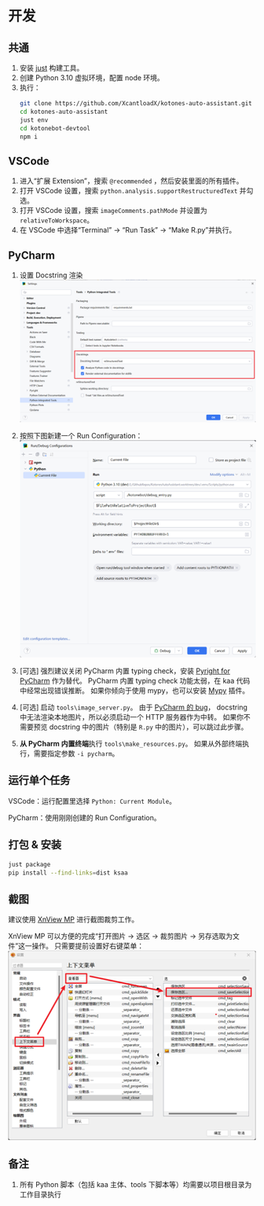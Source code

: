 # 开发
## 共通
1. 安装 [just](https://github.com/casey/just#packages) 构建工具。
2. 创建 Python 3.10 虚拟环境，配置 node 环境。
3. 执行：
   ```bash
   git clone https://github.com/XcantloadX/kotones-auto-assistant.git
   cd kotones-auto-assistant
   just env
   cd kotonebot-devtool
   npm i
   ```

## VSCode
1. 进入“扩展 Extension”，搜索 `@recommended` ，然后安装里面的所有插件。
2. 打开 VSCode 设置，搜索 `python.analysis.supportRestructuredText` 并勾选。
3. 打开 VSCode 设置，搜索 `imageComments.pathMode` 并设置为 `relativeToWorkspace`。
4. 在 VSCode 中选择“Terminal” -> “Run Task” -> “Make R.py”并执行。

## PyCharm
1. 设置 Docstring 渲染
![PyCharm dostring 设置页面](./images/pycharm_docstring_config.png)

2. 按照下图新建一个 Run Configuration：
![pycharm_run_config.png](images/pycharm_run_config.png)

3. \[可选\] 强烈建议关闭 PyCharm 内置 typing check，安装
[Pyright for PyCharm](https://plugins.jetbrains.com/plugin/24145-pyright) 作为替代。
PyCharm 内置 typing check 功能太弱，在 kaa 代码中经常出现错误推断。
如果你倾向于使用 mypy，也可以安装 [Mypy](https://plugins.jetbrains.com/plugin/25888-mypy) 插件。

4. \[可选\] 启动 `tools\image_server.py`。
由于 [PyCharm 的 bug](https://youtrack.jetbrains.com/issue/PY-54150/Cannot-display-local-images-in-docstring)， 
docstring 中无法渲染本地图片，所以必须启动一个 HTTP 服务器作为中转。
如果你不需要预览 docstring 中的图片（特别是 `R.py` 中的图片），可以跳过此步骤。

5. **从 PyCharm 内置终端**执行 `tools\make_resources.py`。
如果从外部终端执行，需要指定参数 `-i pycharm`。

## 运行单个任务
VSCode：运行配置里选择 `Python: Current Module`。

PyCharm：使用刚刚创建的 Run Configuration。

## 打包 & 安装
```bash
just package
pip install --find-links=dist ksaa
```

## 截图
建议使用 [XnView MP](https://www.xnview.com/en/xnviewmp/) 进行截图裁剪工作。

XnView MP 可以方便的完成“打开图片 → 选区 → 裁剪图片 → 另存选取为文件”这一操作。
只需要提前设置好右键菜单：
![XnView MP 设置1](./images/xnview_setup1.png)

## 备注
1. 所有 Python 脚本（包括 kaa 主体、tools 下脚本等）均需要以项目根目录为工作目录执行